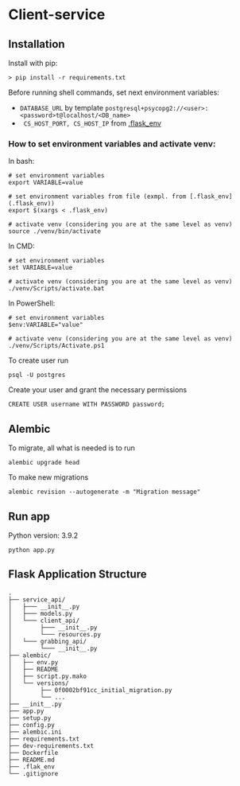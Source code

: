 # Client-service
## Installation

Install with pip:

```
> pip install -r requirements.txt
```

Before running shell commands, set next environment variables:
 - ```DATABASE_URL``` by template ```postgresql+psycopg2://<user>:<password>t@localhost/<DB_name>```
 - ``` CS_HOST_PORT, CS_HOST_IP``` from [.flask_env](.flask_env)

### How to set environment variables and activate venv:
In bash:
```
# set environment variables
export VARIABLE=value

# set environment variables from file (exmpl. from [.flask_env](.flask_env))
export $(xargs < .flask_env)

# activate venv (considering you are at the same level as venv)
source ./venv/bin/activate
```

In CMD:
```
# set environment variables
set VARIABLE=value

# activate venv (considering you are at the same level as venv)
./venv/Scripts/activate.bat
```

In PowerShell:
```
# set environment variables
$env:VARIABLE="value"

# activate venv (considering you are at the same level as venv)
./venv/Scripts/Activate.ps1
```


To create user run
```
psql -U postgres
```
Create your user and grant the necessary permissions
```angular2html
CREATE USER username WITH PASSWORD password;
```

## Alembic
To migrate, all what is needed is to run
```
alembic upgrade head
```
To make new migrations
```
alembic revision --autogenerate -m "Migration message"
```
## Run app
Python version: 3.9.2
```
python app.py
```


## Flask Application Structure
```
.
├── service_api/
│   ├─── __init__.py
│   ├─── models.py
│   └─── client_api/
│        ├─── __init__.py
│        └─── resources.py
│   └─── grabbing_api/
│        └─── __init__.py
├── alembic/
│   ├── env.py
│   ├── README
│   ├── script.py.mako
│   └── versions/
│        ├── 0f0002bf91cc_initial_migration.py
│        └── ...
├── __init__.py
├── app.py
├── setup.py
├── config.py
├── alembic.ini
├── requirements.txt
├── dev-requirements.txt
├── Dockerfile
├── README.md
├── .flak_env
└── .gitignore

```

